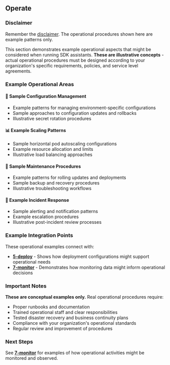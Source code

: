 ## Operate

### Disclaimer
Remember the [disclaimer](../). The operational procedures shown here are example patterns only.

This section demonstrates example operational aspects that might be considered when running SDK assistants. **These are illustrative concepts** - actual operational procedures must be designed according to your organization's specific requirements, policies, and service level agreements.

### Example Operational Areas

#### 🔄 Sample Configuration Management
- Example patterns for managing environment-specific configurations
- Sample approaches to configuration updates and rollbacks
- Illustrative secret rotation procedures

#### 📊 Example Scaling Patterns  
- Sample horizontal pod autoscaling configurations
- Example resource allocation and limits
- Illustrative load balancing approaches

#### 🔧 Sample Maintenance Procedures
- Example patterns for rolling updates and deployments
- Sample backup and recovery procedures  
- Illustrative troubleshooting workflows

#### 🚨 Example Incident Response
- Sample alerting and notification patterns
- Example escalation procedures
- Illustrative post-incident review processes

### Example Integration Points

These operational examples connect with:
- **[5-deploy](../5-deploy/)** - Shows how deployment configurations might support operational needs
- **[7-monitor](../7-monitor/)** - Demonstrates how monitoring data might inform operational decisions

### Important Notes

**These are conceptual examples only.** Real operational procedures require:
- Proper runbooks and documentation
- Trained operational staff and clear responsibilities  
- Tested disaster recovery and business continuity plans
- Compliance with your organization's operational standards
- Regular review and improvement of procedures

### Next Steps

See **[7-monitor](../7-monitor/)** for examples of how operational activities might be monitored and observed.